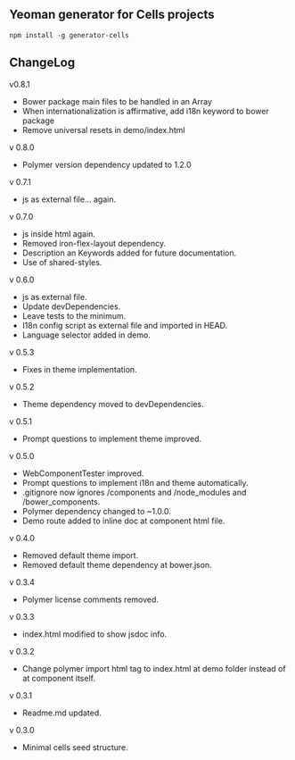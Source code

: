## Yeoman generator for Cells projects

```
npm install -g generator-cells
```

## ChangeLog
v0.8.1
* Bower package main files to be handled in an Array
* When internationalization is affirmative, add i18n keyword to bower package
* Remove universal resets in demo/index.html

v 0.8.0
* Polymer version dependency updated to 1.2.0

v 0.7.1
* js as external file... again.

v 0.7.0
* js inside html again.
* Removed iron-flex-layout dependency.
* Description an Keywords added for future documentation.
* Use of shared-styles.

v 0.6.0
* js as external file.
* Update devDependencies.
* Leave tests to the minimum.
* I18n config script as external file and imported in HEAD.
* Language selector added in demo.

v 0.5.3
* Fixes in theme implementation.

v 0.5.2
* Theme dependency moved to devDependencies.

v 0.5.1
* Prompt questions to implement theme improved.

v 0.5.0
* WebComponentTester improved.
* Prompt questions to implement i18n and theme automatically.
* .gitignore now ignores /components and /node_modules and /bower_components.
* Polymer dependency changed to ~1.0.0.
* Demo route added to inline doc at component html file.

v 0.4.0
* Removed default theme import.
* Removed default theme dependency at bower.json.


v 0.3.4
* Polymer license comments removed.


v 0.3.3
* index.html modified to show jsdoc info.


v 0.3.2
* Change polymer import html tag to index.html at demo folder instead of at component itself.


v 0.3.1
* Readme.md updated.

v 0.3.0
* Minimal cells seed structure.
